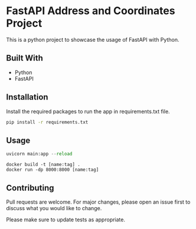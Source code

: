 # FastAPI Address and Coordinates Project

This is a python project to showcase the usage of FastAPI with Python.

## Built With

- Python
- FastAPI

## Installation

Install the required packages to run the app in requirements.txt file.

```bash
pip install -r requirements.txt
```

## Usage

```python
uvicorn main:app --reload
```

```docker
docker build -t [name:tag] .
docker run -dp 8000:8000 [name:tag]
```

## Contributing

Pull requests are welcome. For major changes, please open an issue first
to discuss what you would like to change.

Please make sure to update tests as appropriate.

